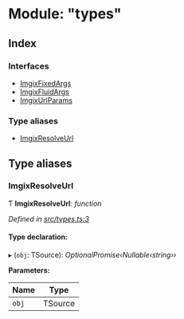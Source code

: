 
# Module: "types"

## Index

### Interfaces

* [ImgixFixedArgs](../interfaces/_types_.imgixfixedargs.md)
* [ImgixFluidArgs](../interfaces/_types_.imgixfluidargs.md)
* [ImgixUrlParams](../interfaces/_types_.imgixurlparams.md)

### Type aliases

* [ImgixResolveUrl](_types_.md#imgixresolveurl)

## Type aliases

###  ImgixResolveUrl

Ƭ **ImgixResolveUrl**: *function*

*Defined in [src/types.ts:3](https://github.com/WalltoWall/gatsby-plugin-imgix/blob/6f1a9c7/src/types.ts#L3)*

#### Type declaration:

▸ (`obj`: TSource): *OptionalPromise‹Nullable‹string››*

**Parameters:**

Name | Type |
------ | ------ |
`obj` | TSource |
